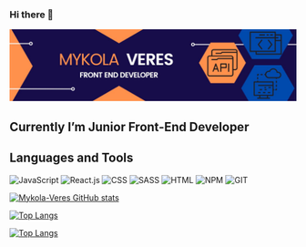 ### Hi there 👋

![Header](https://github.com/Mykola-Veres/Mykola-Veres/blob/main/assets/MYKOLA.jpg)

## Currently I’m Junior Front-End Developer

## Languages and Tools

![JavaScript](https://img.shields.io/badge/-JavaScript-9b5903?style=for-the-badge&logo=JavaScript)
![React.js](https://img.shields.io/badge/-React.js-9b5903?style=for-the-badge&logo=React)
![CSS](https://img.shields.io/badge/-CSS-9b5903?style=for-the-badge&logo=CSS3)
![SASS](https://img.shields.io/badge/-SASS-9b5903?style=for-the-badge&logo=Sass)
![HTML](https://img.shields.io/badge/-HTML-9b5903?style=for-the-badge&logo=HTML5)
![NPM](https://img.shields.io/badge/-NPM-9b5903?style=for-the-badge&logo=NPM)
![GIT](https://img.shields.io/badge/-GIT-9b5903?style=for-the-badge&logo=GIT)

[![Mykola-Veres GitHub stats](https://github-readme-stats.vercel.app/api?username=Mykola-Veres)](https://github.com/Mykola-Veres/github-readme-stats)

[![Top Langs](https://github-readme-stats.vercel.app/api/top-langs/?username=Mykola-Veres)](https://github.com/Mykola-Veres/github-readme-stats)

[![Top Langs](https://github-readme-stats.vercel.app/api/top-langs/?username=Mykola-Veres&layout=compact)](https://github.com/Mykola-Veres/github-readme-stats)

<!--
**Mykola-Veres/Mykola-Veres** is a ✨ _special_ ✨ repository because its `README.md` (this file) appears on your GitHub profile.

Here are some ideas to get you started:

- 🔭 I’m currently working on ...
- 🌱 I’m currently learning ...
- 👯 I’m looking to collaborate on ...
- 🤔 I’m looking for help with ...
- 💬 Ask me about ...
- 📫 How to reach me: ...
- 😄 Pronouns: ...
- ⚡ Fun fact: ...
-->
